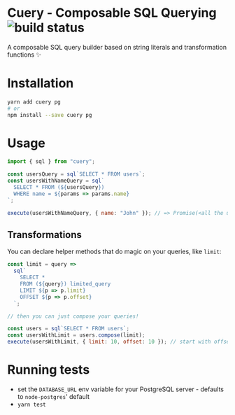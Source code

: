 # Cuery - Composable SQL Querying ![build status](https://travis-ci.org/Schniz/cuery.svg?branch=master)

A composable SQL query builder based on string literals and transformation
functions :sparkles:

# Installation

```bash
yarn add cuery pg
# or
npm install --save cuery pg
```

# Usage

```js
import { sql } from "cuery";

const usersQuery = sql`SELECT * FROM users`;
const usersWithNameQuery = sql`
  SELECT * FROM (${usersQuery})
  WHERE name = ${params => params.name}
`;

execute(usersWithNameQuery, { name: "John" }); // => Promise(<all the users named "John">)
```

## Transformations

You can declare helper methods that do magic on your queries, like `limit`:

```js
const limit = query =>
  sql`
    SELECT *
    FROM (${query}) limited_query
    LIMIT ${p => p.limit}
    OFFSET ${p => p.offset}
  `;

// then you can just compose your queries!

const users = sql`SELECT * FROM users`;
const usersWithLimit = users.compose(limit);
execute(usersWithLimit, { limit: 10, offset: 10 }); // start with offset of 10, then take 10 records.
```

# Running tests

* set the `DATABASE_URL` env variable for your PostgreSQL server - defaults to `node-postgres`' default
* `yarn test`
